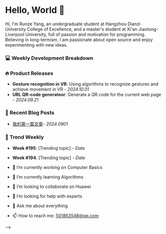 # Hello, World 👋

Hi, I'm Runze Yang, an undergraduate student at Hangzhou Dianzi University College of Excellence, and a master's student at Xi'an Jiaotong-Liverpool University, full of passion and motivation for programming.
Believing in long-termism, I am passionate about open source and enjoy experimenting with new ideas.

### 💻 Weekly Development Breakdown
<!-- This section can be automated or updated manually, showing what languages or tools you're working with -->

### 🔥 Product Releases
- **Gesture recognition in VR**: Using algorithms to recognize gestures and achieve movement in VR - _2024.10.01_
- **URL QR-code generateor**: Generate a QR code for the current web page - _2024.09.21_

### 📝 Recent Blog Posts
- [我的第一篇文章]([link-to-post](https://youngbeauty.github.io/posts/First/))- _2024.0901_

### 📅 Trend Weekly
- **Week #195**: [Trending topic] - _Date_
- **Week #194**: [Trending topic] - _Date_

- 🔭 I’m currently working on Computer Basics
- 🌱 I’m currently learning Algorithms
- 👯 I’m looking to collaborate on Huawei
- 🤔 I’m looking for help with experts
- 💬 Ask me about everything
- 📫 How to reach me: 501863548@qq.com

-->

